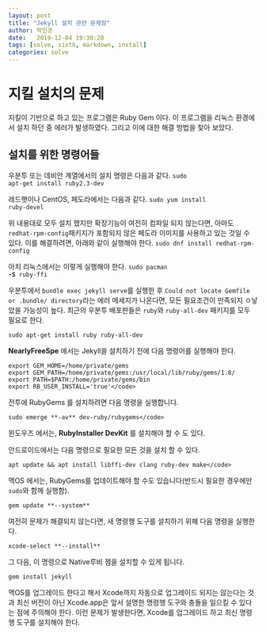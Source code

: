```yaml
---
layout: post
title: "Jekyll 설치 관련 문제점"
author: 박민준
date:   2019-12-04 19:30:28
tags: [solve, sixth, markdown, install]
categories: solve
---
```

# 지킬 설치의 문제
지킬이 기반으로 하고 있는 프로그램은 Ruby Gem 이다. 이 프로그램을 리눅스 환경에서 설치 하던 중 에러가 발생하였다. 그리고 이에 대한 해결 방법을 찾아 보았다.

## 설치를 위한 명령어들
우분투 또는 데비안 계열에서의 설치 명령은 다음과 같다.
<code>sudo apt-get install ruby2.3-dev</code>

레드햇이나 CentOS, 페도라에서는 다음과 같다.
<code>sudo yum install ruby-devel</code>

위 내용대로 모두 설치 했지만 확장기능이 여전히 컴파일 되지 않는다면, 아마도 `redhat-rpm-config`패키지가 포함되지 않은 페도라 이미지를 사용하고 있는 것일 수 있다. 이를 해결하려면, 아래와 같이 실행해야 한다.
<code>sudo dnf install redhat-rpm-config</code>

아치 리눅스에서는 이렇게 실행해야 한다.
<code>sudo pacman **-S** ruby-ffi</code>

우분투에서 `bundle exec jekyll serve`를 실행한 후 `Could not locate Gemfile or .bundle/ directory`라는 에러 메세지가 나온다면, 모든 필요조건이 만족되지 ㅇ낳았을 가능성이 높다. 최근의 우분투 배포판들은 `ruby`와 `ruby-all-dev` 패키지를 모두 필요로 한다.
```
sudo apt-get install ruby ruby-all-dev
```
**NearlyFreeSpe** 에서는 Jekyll을 설치하기 전에 다음 명령어를 실행해야 한다.
```
export GEM_HOME=/home/private/gems
export GEM_PATH=/home/private/gems:/usr/local/lib/ruby/gems/1.8/
export PATH=$PATH:/home/private/gems/bin
export RB_USER_INSTALL='true'</code>
```
전투에 RubyGems 를 설치하려면 다음 명령을 실행합니다.
```
sudo emerge **-av** dev-ruby/rubygems</code>
```
윈도우즈 에서는, **RubyInstaller DevKit** 를 설치해야 할 수 도 있다.

안드로이드에서는 다음 명령으로 필요한 모든 것을 설치 할 수 있다.
```
apt update && apt install libffi-dev clang ruby-dev make</code>
```
맥OS 에서는, RubyGems를 업데이트해야 할 수도 있습니다(반드시 필요한 경우에만 `sudo`와 함께 실행함).
```
gem update **--system**
```
여전히 문제가 해결되지 않는다면, 새 명령행 도구를 설치하기 위해 다음 명령을 실행한다.
```
xcode-select **--install**
```

그 다음, 이 명령으로 Native루비 젬을 설치할 수 있게 됩니다.
```
gem install jekyll
```

맥OS를 업그레이드 한다고 해서 Xcode까지 자동으로 업그레이드 되지는 않는다는 것과 최신 버전이 아닌 Xcode.app은 앞서 설명한 명령행 도구와 충돌을 일으킬 수 있다는 점에 주의해야 한다. 이런 문제가 발생한다면, Xcode를 업그레이드 하고 최신 명령행 도구를 설치해야 한다.
